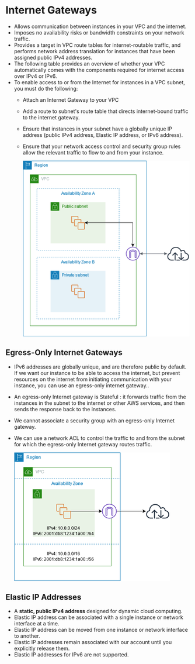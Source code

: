 # Internet Gateways

- Allows communication between instances in your VPC and the internet.
- Imposes no availability risks or bandwidth constraints on your network traffic.
- Provides a target in VPC route tables for internet-routable traffic, and performs network address translation for instances that have been assigned public IPv4 addresses.
- The following table provides an overview of whether your VPC automatically comes with the components required for internet access over IPv4 or IPv6.
- To enable access to or from the Internet for instances in a VPC subnet, you must do the following:
  - Attach an Internet Gateway to your VPC
  - Add a route to subnet's route table that directs internet-bound traffic to the internet gateway.
  - Ensure that instances in your subnet have a globally unique IP address (public IPv4 address, Elastic IP address, or IPv6 address).
  - Ensure that your network access control and security group rules allow the relevant traffic to flow to and from your instance.
   
    ![internet gateway](/VPC/images/internet-gateway.png)

## Egress-Only Internet Gateways

- IPv6 addresses are globally unique, and are therefore public by default. If we want our instance to be able to access the internet, but prevent resources on the       internet from initiating communication with your instance, you can use an egress-only internet gateway..
- An egress-only Internet gateway is Stateful : it forwards traffic from the instances in the subnet to the internet or other AWS services, and then sends the response back to the instances.
- We cannot associate a security group with an egress-only Internet gateway.
- We can use a network ACL to control the traffic to and from the subnet for which the egress-only Internet gateway routes traffic.
 
  ![internet gateway](/VPC/images/egress-only-igw.png)

## Elastic IP Addresses

- A **static, public IPv4 address** designed for dynamic cloud computing.
- Elastic IP address can be associated with a single instance or network interface at a time.
- Elastic IP address can be moved from one instance or network interface to another.
- Elastic IP addresses remain associated with our account until you explicitly release them.
- Elastic IP addresses for IPv6 are not supported.
